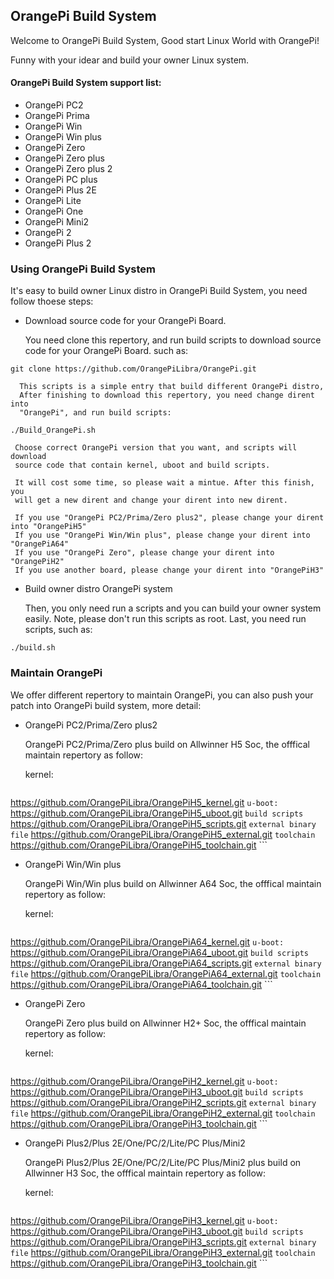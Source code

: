 OrangePi Build System
---------------------------------------

Welcome to OrangePi Build System, Good start Linux World with OrangePi!

Funny with your idear and build your owner Linux system.

#### OrangePi Build System support list:

* OrangePi PC2
* OrangePi Prima
* OrangePi Win
* OrangePi Win plus
* OrangePi Zero
* OrangePi Zero plus
* OrangePi Zero plus 2
* OrangePi PC plus
* OrangePi Plus 2E
* OrangePi Lite
* OrangePi One
* OrangePi Mini2
* OrangePi 2
* OrangePi Plus 2

### Using OrangePi Build System

   It's easy to build owner Linux distro in OrangePi Build System, you need follow
   thoese steps:

   * Download source code for your OrangePi Board.

      You need clone this repertory, and run build scripts to download
      source code for your OrangePi Board. such as:
   ```
git clone https://github.com/OrangePiLibra/OrangePi.git
   ```
      This scripts is a simple entry that build different OrangePi distro,
      After finishing to download this repertory, you need change dirent into
      "OrangePi", and run build scripts:
```
./Build_OrangePi.sh
```


     Choose correct OrangePi version that you want, and scripts will download
     source code that contain kernel, uboot and build scripts.

     It will cost some time, so please wait a mintue. After this finish, you
     will get a new dirent and change your dirent into new dirent.

     If you use "OrangePi PC2/Prima/Zero plus2", please change your dirent into "OrangePiH5"
     If you use "OrangePi Win/Win plus", please change your dirent into "OrangePiA64"
     If you use "OrangePi Zero", please change your dirent into "OrangePiH2"
     If you use another board, please change your dirent into "OrangePiH3"

   * Build owner distro OrangePi system

     Then, you only need run a scripts and you can build your owner system easily.
     Note, please don't run this scripts as root. Last, you need run scripts,
     such as:
```
./build.sh
```
### Maintain OrangePi

  We offer different repertory to maintain OrangePi, you can also push your patch
  into OrangePi build system, more detail:

  * OrangePi PC2/Prima/Zero plus2

    OrangePi PC2/Prima/Zero plus build on Allwinner H5 Soc, the offfical maintain
    repertory as follow:

    kernel:
    ```
https://github.com/OrangePiLibra/OrangePiH5_kernel.git
    ```
    u-boot:
    ```
https://github.com/OrangePiLibra/OrangePiH5_uboot.git
    ```
    build scripts
    ```
https://github.com/OrangePiLibra/OrangePiH5_scripts.git
    ```
    external binary file
    ```
https://github.com/OrangePiLibra/OrangePiH5_external.git
    ```
    toolchain
    ```
https://github.com/OrangePiLibra/OrangePiH5_toolchain.git
    ```

  * OrangePi Win/Win plus

    OrangePi Win/Win plus build on Allwinner A64 Soc, the offfical maintain
    repertory as follow:

    kernel:
    ```
https://github.com/OrangePiLibra/OrangePiA64_kernel.git
    ```
    u-boot:
    ```
https://github.com/OrangePiLibra/OrangePiA64_uboot.git
    ```
    build scripts
    ```
https://github.com/OrangePiLibra/OrangePiA64_scripts.git
    ```
    external binary file
    ```
https://github.com/OrangePiLibra/OrangePiA64_external.git
    ```
    toolchain
    ```
https://github.com/OrangePiLibra/OrangePiA64_toolchain.git
    ```


  * OrangePi Zero

    OrangePi Zero plus build on Allwinner H2+ Soc, the offfical maintain
    repertory as follow:

    kernel:
    ```
https://github.com/OrangePiLibra/OrangePiH2_kernel.git
    ```
    u-boot:
    ```
https://github.com/OrangePiLibra/OrangePiH3_uboot.git
    ```
    build scripts
    ```
https://github.com/OrangePiLibra/OrangePiH2_scripts.git
    ```
    external binary file
    ```
https://github.com/OrangePiLibra/OrangePiH2_external.git
    ```
    toolchain
    ```
https://github.com/OrangePiLibra/OrangePiH3_toolchain.git
    ```

  * OrangePi Plus2/Plus 2E/One/PC/2/Lite/PC Plus/Mini2

    OrangePi Plus2/Plus 2E/One/PC/2/Lite/PC Plus/Mini2 plus build on Allwinner H3 Soc,
    the offfical maintain repertory as follow:

    kernel:
    ```
https://github.com/OrangePiLibra/OrangePiH3_kernel.git
    ```
    u-boot:
    ```
https://github.com/OrangePiLibra/OrangePiH3_uboot.git
    ```
    build scripts
    ```
https://github.com/OrangePiLibra/OrangePiH3_scripts.git
    ```
    external binary file
    ```
https://github.com/OrangePiLibra/OrangePiH3_external.git
    ```
    toolchain
    ```
https://github.com/OrangePiLibra/OrangePiH3_toolchain.git
    ```
